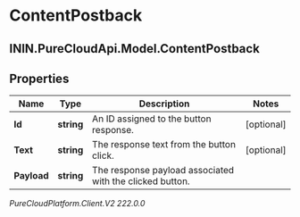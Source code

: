 # ContentPostback

## ININ.PureCloudApi.Model.ContentPostback

## Properties

|Name | Type | Description | Notes|
|------------ | ------------- | ------------- | -------------|
| **Id** | **string** | An ID assigned to the button response. | [optional] |
| **Text** | **string** | The response text from the button click. | [optional] |
| **Payload** | **string** | The response payload associated with the clicked button. | |



_PureCloudPlatform.Client.V2 222.0.0_
